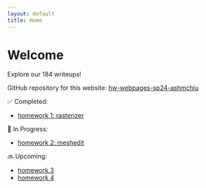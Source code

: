 ```yaml
---
layout: default
title: Home
---
```


# Welcome

Explore our 184 writeups!

GitHub repository for this website: [hw-webpages-sp24-ashmchiu](https://github.com/cal-cs184-student/hw-webpages-sp24-ashmchiu)

✅ Completed:
- [homework 1: rasterizer](/hw-webpages-sp24-ashmchiu/hw1)

🚧 In Progress:
- [homework 2: meshedit](/hw-webpages-sp24-ashmchiu/hw2)

🔜 Upcoming:
- [homework 3](/hw-webpages-sp24-ashmchiu/hw3)
- [homework 4](/hw-webpages-sp24-ashmchiu/hw4)